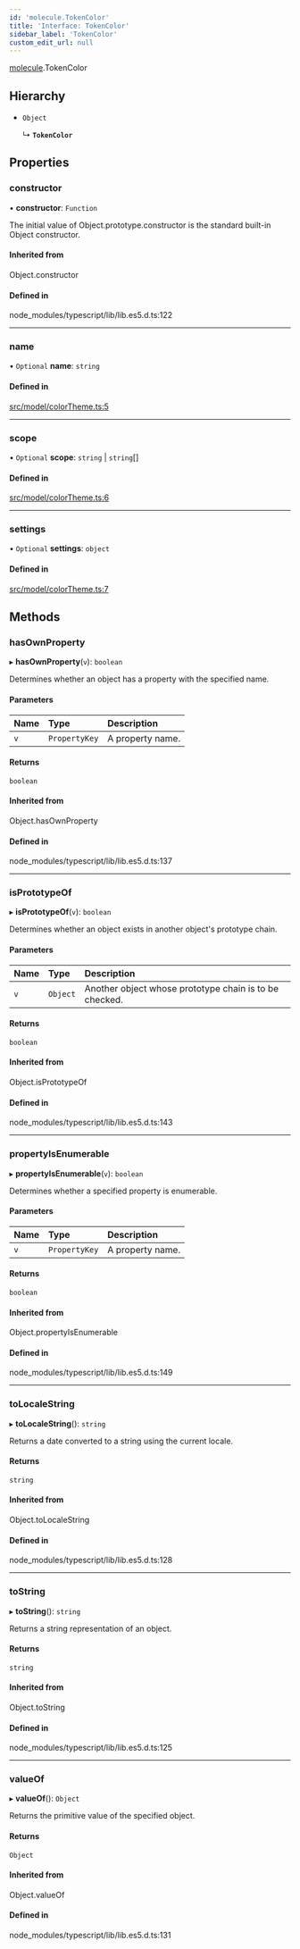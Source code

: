 ```yaml
---
id: 'molecule.TokenColor'
title: 'Interface: TokenColor'
sidebar_label: 'TokenColor'
custom_edit_url: null
---
```


[molecule](../namespaces/molecule).TokenColor

## Hierarchy

-   `Object`

    ↳ **`TokenColor`**

## Properties

### constructor

• **constructor**: `Function`

The initial value of Object.prototype.constructor is the standard built-in Object constructor.

#### Inherited from

Object.constructor

#### Defined in

node_modules/typescript/lib/lib.es5.d.ts:122

---

### name

• `Optional` **name**: `string`

#### Defined in

[src/model/colorTheme.ts:5](https://github.com/DTStack/molecule/blob/3c64296/src/model/colorTheme.ts#L5)

---

### scope

• `Optional` **scope**: `string` \| `string`[]

#### Defined in

[src/model/colorTheme.ts:6](https://github.com/DTStack/molecule/blob/3c64296/src/model/colorTheme.ts#L6)

---

### settings

• `Optional` **settings**: `object`

#### Defined in

[src/model/colorTheme.ts:7](https://github.com/DTStack/molecule/blob/3c64296/src/model/colorTheme.ts#L7)

## Methods

### hasOwnProperty

▸ **hasOwnProperty**(`v`): `boolean`

Determines whether an object has a property with the specified name.

#### Parameters

| Name | Type          | Description      |
| :--- | :------------ | :--------------- |
| `v`  | `PropertyKey` | A property name. |

#### Returns

`boolean`

#### Inherited from

Object.hasOwnProperty

#### Defined in

node_modules/typescript/lib/lib.es5.d.ts:137

---

### isPrototypeOf

▸ **isPrototypeOf**(`v`): `boolean`

Determines whether an object exists in another object's prototype chain.

#### Parameters

| Name | Type     | Description                                            |
| :--- | :------- | :----------------------------------------------------- |
| `v`  | `Object` | Another object whose prototype chain is to be checked. |

#### Returns

`boolean`

#### Inherited from

Object.isPrototypeOf

#### Defined in

node_modules/typescript/lib/lib.es5.d.ts:143

---

### propertyIsEnumerable

▸ **propertyIsEnumerable**(`v`): `boolean`

Determines whether a specified property is enumerable.

#### Parameters

| Name | Type          | Description      |
| :--- | :------------ | :--------------- |
| `v`  | `PropertyKey` | A property name. |

#### Returns

`boolean`

#### Inherited from

Object.propertyIsEnumerable

#### Defined in

node_modules/typescript/lib/lib.es5.d.ts:149

---

### toLocaleString

▸ **toLocaleString**(): `string`

Returns a date converted to a string using the current locale.

#### Returns

`string`

#### Inherited from

Object.toLocaleString

#### Defined in

node_modules/typescript/lib/lib.es5.d.ts:128

---

### toString

▸ **toString**(): `string`

Returns a string representation of an object.

#### Returns

`string`

#### Inherited from

Object.toString

#### Defined in

node_modules/typescript/lib/lib.es5.d.ts:125

---

### valueOf

▸ **valueOf**(): `Object`

Returns the primitive value of the specified object.

#### Returns

`Object`

#### Inherited from

Object.valueOf

#### Defined in

node_modules/typescript/lib/lib.es5.d.ts:131
